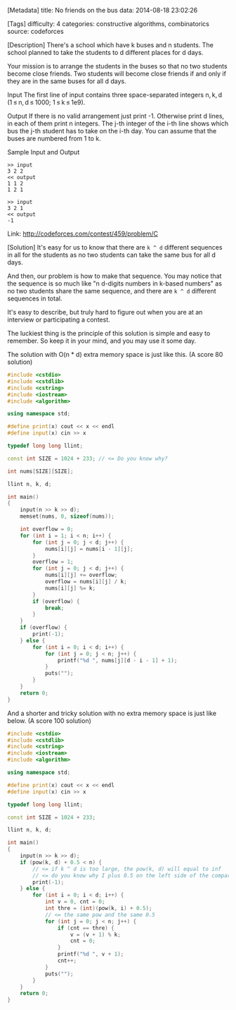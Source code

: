[Metadata]
title: No friends on the bus
data: 2014-08-18 23:02:26 

[Tags]
difficulty: 4
categories: constructive algorithms, combinatorics
source: codeforces

[Description]
There's a school which have k buses and n students. The school planned to take the students to d different places for d days.

Your mission is to arrange the students in the buses so that no two students become close friends. Two students will become close friends if and only if they are in the same buses for all d days.

Input
The first line of input contains three space-separated integers n, k, d (1 ≤ n, d ≤ 1000; 1 ≤ k ≤ 1e9).

Output
If there is no valid arrangement just print -1. Otherwise print d lines, in each of them print n integers. The j-th integer of the i-th line shows which bus the j-th student has to take on the i-th day. You can assume that the buses are numbered from 1 to k.

Sample Input and Output

```
>> input
3 2 2
<< output
1 1 2 
1 2 1 
```

```
>> input
3 2 1
<< output
-1
```

Link: http://codeforces.com/contest/459/problem/C

[Solution]
It's easy for us to know that there are ``k ^ d`` different sequences in all for the students as no two students can take the same bus for all d days.

And then, our problem is how to make that sequence. You may notice that the sequence is so much like "n d-digits numbers in k-based numbers" as no two students share the same sequence, and there are ``k ^ d`` different sequences in total.

It's easy to describe, but truly hard to figure out when you are at an interview or participating a contest.

The luckiest thing is the principle of this solution is simple and easy to remember. So keep it in your mind, and you may use it some day.

The solution with O(n * d) extra memory space is just like this. (A score 80 solution)

```cpp
#include <cstdio>
#include <cstdlib>
#include <cstring>
#include <iostream>
#include <algorithm>

using namespace std;

#define print(x) cout << x << endl
#define input(x) cin >> x

typedef long long llint;

const int SIZE = 1024 + 233; // <= Do you know why?

int nums[SIZE][SIZE];

llint n, k, d;

int main()
{
    input(n >> k >> d);
    memset(nums, 0, sizeof(nums));

    int overflow = 0;
    for (int i = 1; i < n; i++) {
        for (int j = 0; j < d; j++) {
            nums[i][j] = nums[i - 1][j];
        }
        overflow = 1;
        for (int j = 0; j < d; j++) {
            nums[i][j] += overflow;
            overflow = nums[i][j] / k;
            nums[i][j] %= k;
        }
        if (overflow) {
            break;
        }
    }
    if (overflow) {
        print(-1);
    } else {
        for (int i = 0; i < d; i++) {
            for (int j = 0; j < n; j++) {
                printf("%d ", nums[j][d - i - 1] + 1);
            }
            puts("");
        }
    }
    return 0;
}
```

And a shorter and tricky solution with no extra memory space is just like below. (A score 100 solution)

```cpp
#include <cstdio>
#include <cstdlib>
#include <cstring>
#include <iostream>
#include <algorithm>

using namespace std;

#define print(x) cout << x << endl
#define input(x) cin >> x

typedef long long llint;

const int SIZE = 1024 + 233;

llint n, k, d;

int main() 
{
    input(n >> k >> d);
    if (pow(k, d) + 0.5 < n) {
        // <= if k ^ d is too large, the pow(k, d) will equal to inf
        // <= do you know why I plus 0.5 on the left side of the comparison?
        print(-1);
    } else {
        for (int i = 0; i < d; i++) {
            int v = 0, cnt = 0;
            int thre = (int)(pow(k, i) + 0.5);
            // <= the same pow and the same 0.5
            for (int j = 0; j < n; j++) {
                if (cnt == thre) {
                    v = (v + 1) % k;
                    cnt = 0;
                }
                printf("%d ", v + 1);
                cnt++;
            }
            puts("");
        }
    }
    return 0;
}
```
